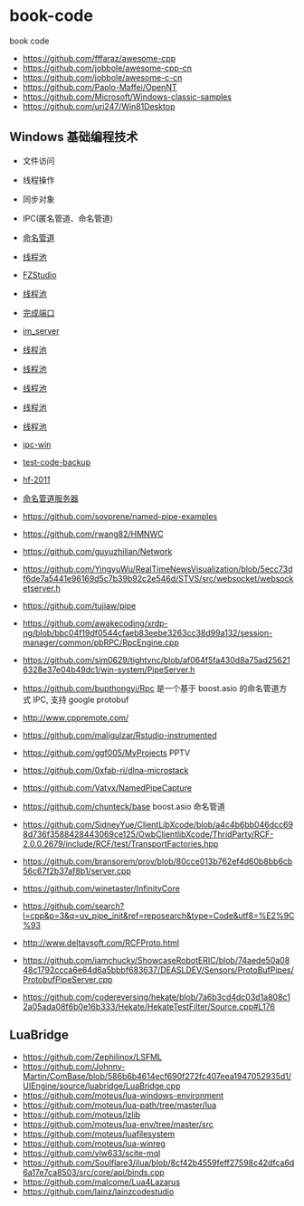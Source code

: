 # book-code
book code

-  https://github.com/fffaraz/awesome-cpp
-  https://github.com/jobbole/awesome-cpp-cn
-  https://github.com/jobbole/awesome-c-cn
-  https://github.com/Paolo-Maffei/OpenNT
-  https://github.com/Microsoft/Windows-classic-samples
-  https://github.com/uri247/Win81Desktop


## Windows 基础编程技术

-  文件访问
-  线程操作
-  同步对象
-  IPC(匿名管道、命名管道)


-  [命名管道](https://github.com/dinodragon/mygooglecode/blob/1a5525ec6ef1b88f94af55a101d520e1aab83100/WindowsCpp/IPC/namepipe/NamedPipeServer.cpp)
-  [线程池](https://github.com/jetlive/skiaming/blob/d6500ec2afe1ab45b8a42470ac9dff30c7297b57/%E6%BA%90%E7%A0%81%E6%B3%A8%E9%87%8A/VS%202010%20Examples/C%2B%2B%20Samples/ATL/Advanced/CThreadPool/ThrdPool.cpp)
-  [FZStudio](https://github.com/submorino/FZStudio)
-  [线程池](https://github.com/philipgreat/cplusplus-windows-test-apps/blob/master/ThreadPoolTest/ThreadPoolTest.cpp)
-  [完成端口](https://github.com/gaarieth/Snippets/blob/2dcd9dc164fa2586283af8ddf1a003604003179a/Windows/Win32/CompletionPort.h)
-  [im_server](https://github.com/legol/im_server)
-  [线程池](https://github.com/lidongmeng/NetworkProgramming/blob/c5878674abdac79edee9b6d30a99bd888fb11537/LearnThreadPool/TThread.hh)
-  [线程池](https://github.com/shanfeng0004/test-online/blob/d797704e36feea3db7684935b0640d47182c389e/ocs_rate/ThreadPool.h)
-  [线程池](https://github.com/qiubinren/exercise/blob/2dddef72ebbff186dc83713674ba436e639d3b7a/cpp/144ThreadPool/CThreadPool.h)
-  [线程池](https://github.com/dengbzh/CThreadPool/blob/77bc37c4c2a893611b41394663e6e0f83820e6fa/src/CThreadPool.h)
-  [线程池](https://github.com/metopa/HTTP_Server/blob/master/src/main.cpp)
-  [ipc-win](https://github.com/OpenSharp/ipc-win)
-  [test-code-backup](https://github.com/CriDos/test-code-backup)
-  [hf-2011](https://github.com/wjcsharp/hf-2011)
-  [命名管道服务器](https://github.com/sachindeshpande/TRapperProject/blob/efe19ddeac91a057bff48d6cb0914652c47655cd/Source/TapRapperApplication/WiimoteCpp/CppNamedPipeServer/CppNamedPipeServer.h)
-  https://github.com/sovprene/named-pipe-examples
-  https://github.com/rwang82/HMNWC
-  https://github.com/guyuzhilian/Network
-  https://github.com/YingyuWu/RealTimeNewsVisualization/blob/5ecc73df6de7a5441e96169d5c7b39b92c2e546d/STVS/src/websocket/websocketserver.h
-  https://github.com/tujiaw/pipe
-  https://github.com/awakecoding/xrdp-ng/blob/bbc04f19df0544cfaeb83eebe3263cc38d99a132/session-manager/common/pbRPC/RpcEngine.cpp
-  https://github.com/sim0629/tightvnc/blob/af064f5fa430d8a75ad256216328e37e04b49dc1/win-system/PipeServer.h





-  https://github.com/bupthongyi/Rpc   是一个基于 boost.asio 的命名管道方式 IPC, 支持 google protobuf
-  http://www.cppremote.com/
-  https://github.com/maligulzar/Rstudio-instrumented
-  https://github.com/ggf005/MyProjects     PPTV
-  https://github.com/0xfab-ri/dlna-microstack
-  https://github.com/Vatyx/NamedPipeCapture
-  https://github.com/chunteck/base     boost.asio 命名管道
-  https://github.com/SidneyYue/ClientLibXcode/blob/a4c4b6bb046dcc698d736f3588428443069ce125/OwbClientlibXcode/ThridParty/RCF-2.0.0.2679/include/RCF/test/TransportFactories.hpp
-  https://github.com/bransorem/prov/blob/80cce013b762ef4d60b8bb6cb56c67f2b37af8b1/server.cpp
-  https://github.com/winetaster/InfinityCore
-  https://github.com/search?l=cpp&p=3&q=uv_pipe_init&ref=reposearch&type=Code&utf8=%E2%9C%93
-  http://www.deltavsoft.com/RCFProto.html
-  https://github.com/iamchucky/ShowcaseRobotERIC/blob/74aede50a0848c1792ccca6e64d6a5bbbf683637/DEASLDEV/Sensors/ProtoBufPipes/ProtobufPipeServer.cpp
-  https://github.com/codereversing/hekate/blob/7a6b3cd4dc03d1a808c12a05ada08f6b0e16b333/Hekate/HekateTestFilter/Source.cpp#L176


## LuaBridge

-  https://github.com/Zephilinox/LSFML
-  https://github.com/Johnny-Martin/ComBase/blob/586b6b4614ecf690f272fc407eea1947052935d1/UIEngine/source/luabridge/LuaBridge.cpp
-  https://github.com/moteus/lua-windows-environment
-  https://github.com/moteus/lua-path/tree/master/lua
-  https://github.com/moteus/lzlib
-  https://github.com/moteus/lua-env/tree/master/src
-  https://github.com/moteus/luafilesystem
-  https://github.com/moteus/lua-winreg
-  https://github.com/ylw633/scite-mql
-  https://github.com/Soulflare3/ilua/blob/8cf42b4559feff27598c42dfca6d6a17e7ca8503/src/core/api/binds.cpp
-  https://github.com/malcome/Lua4Lazarus
-  https://github.com/lainz/lainzcodestudio